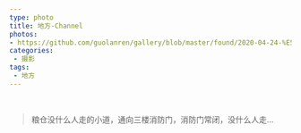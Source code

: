```yaml
---
type: photo
title: 地方-Channel
photos:
- https://github.com/guolanren/gallery/blob/master/found/2020-04-24-%E5%9C%B0%E6%96%B9-Channel/%E7%B2%AE%E4%BB%93%E5%B0%8F%E9%81%93.jpg?raw=true
categories:
 - 摄影
tags:
 - 地方
---
```


<!-- more -->

</br>

> 粮仓没什么人走的小道，通向三楼消防门，消防门常闭，没什么人走...